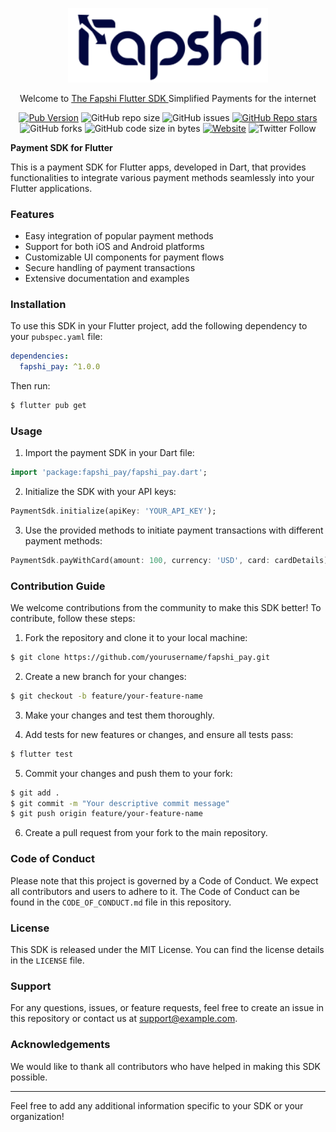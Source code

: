 <p align="center">
  <a href="http://nestjs.com/" target="blank"><img src="./fapshi.svg" width="320" alt="Nest Logo" /></a>
</p>
  <p align="center">Welcome to <a href="https://fapshi.com/" target="_blank"> The Fapshi Flutter SDK </a>Simplified Payments for the internet</p>
    <p align="center">
<a href="https://github.com/ndemeyvan/pay_unit_sdk" target="_blank"><img alt="Pub Version" src="https://img.shields.io/pub/v/pay_unit_sdk?color=%233F51B5&style=for-the-badge" ></a>
<a><img alt="GitHub repo size" src="https://img.shields.io/github/repo-size/ndemeyvan/pay_unit_sdk?color=%233F51B5&style=for-the-badge"></a>
<a><img alt="GitHub issues" src="https://img.shields.io/github/issues-raw/ndemeyvan/pay_unit_sdk?color=%233F51B5&style=for-the-badge"></a>
<a href="" target="_blank"><img alt="GitHub Repo stars" src="https://img.shields.io/github/stars/ndemeyvan/pay_unit_sdk?color=%233F51B5&style=for-the-badge"></a>
<a><img alt="GitHub forks" src="https://img.shields.io/github/forks/ndemeyvan/pay_unit_sdk?color=%233F51B5&style=for-the-badge"></a>
<a><img alt="GitHub code size in bytes" src="https://img.shields.io/github/languages/code-size/ndemeyvan/pay_unit_sdk?color=%233F51B5&style=for-the-badge"></a>
<a href = "https://fapshi.com/"><img alt="Website" src="https://img.shields.io/website?color=%233F51B5&style=for-the-badge&up_color=3F51B5&up_message=Visit%20us&url=https%3A%2F%2Fpayunit.net%2Fdocs%2F"></a>
<a><img alt="Twitter Follow" src="https://img.shields.io/twitter/follow/payunit7?color=%233F51B5&&style=for-the-badge"></a>

</p>

**Payment SDK for Flutter**

This is a payment SDK for Flutter apps, developed in Dart, that provides functionalities to integrate various payment methods seamlessly into your Flutter applications.

### Features

- Easy integration of popular payment methods
- Support for both iOS and Android platforms
- Customizable UI components for payment flows
- Secure handling of payment transactions
- Extensive documentation and examples

### Installation

To use this SDK in your Flutter project, add the following dependency to your `pubspec.yaml` file:

```yaml
dependencies:
  fapshi_pay: ^1.0.0
```

Then run:

```bash
$ flutter pub get
```

### Usage

1. Import the payment SDK in your Dart file:

```dart
import 'package:fapshi_pay/fapshi_pay.dart';
```

2. Initialize the SDK with your API keys:

```dart
PaymentSdk.initialize(apiKey: 'YOUR_API_KEY');
```

3. Use the provided methods to initiate payment transactions with different payment methods:

```dart
PaymentSdk.payWithCard(amount: 100, currency: 'USD', card: cardDetails);
```

### Contribution Guide

We welcome contributions from the community to make this SDK better! To contribute, follow these steps:

1. Fork the repository and clone it to your local machine:

```bash
$ git clone https://github.com/yourusername/fapshi_pay.git
```

2. Create a new branch for your changes:

```bash
$ git checkout -b feature/your-feature-name
```

3. Make your changes and test them thoroughly.

4. Add tests for new features or changes, and ensure all tests pass:

```bash
$ flutter test
```

5. Commit your changes and push them to your fork:

```bash
$ git add .
$ git commit -m "Your descriptive commit message"
$ git push origin feature/your-feature-name
```

6. Create a pull request from your fork to the main repository.

### Code of Conduct

Please note that this project is governed by a Code of Conduct. We expect all contributors and users to adhere to it. The Code of Conduct can be found in the `CODE_OF_CONDUCT.md` file in this repository.

### License

This SDK is released under the MIT License. You can find the license details in the `LICENSE` file.

### Support

For any questions, issues, or feature requests, feel free to create an issue in this repository or contact us at support@example.com.

### Acknowledgements

We would like to thank all contributors who have helped in making this SDK possible.

---

Feel free to add any additional information specific to your SDK or your organization!
